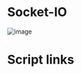 # Socket-IO
![image](https://user-images.githubusercontent.com/59916393/108194542-c4e12d00-713c-11eb-9ec2-ca28a9b80fbd.png)

# Script links
<script src="https://cdn.socket.io/socket.io-3.0.1.min.js"></script>

